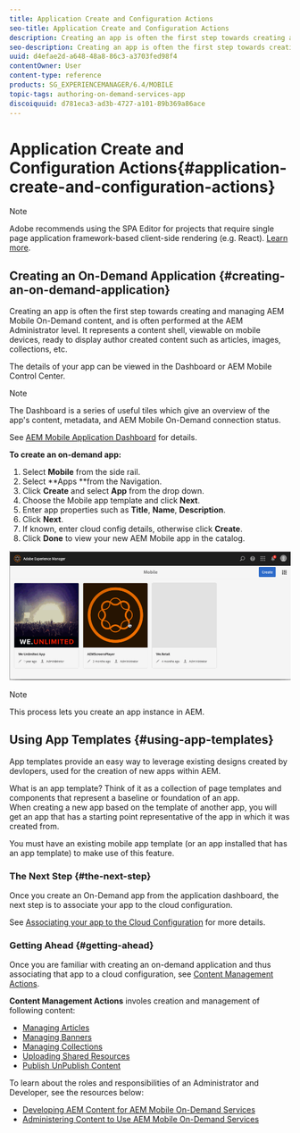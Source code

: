 ```yaml
---
title: Application Create and Configuration Actions
seo-title: Application Create and Configuration Actions
description: Creating an app is often the first step towards creating and managing AEM Mobile On-Demand content. Follow this page to learn more.
seo-description: Creating an app is often the first step towards creating and managing AEM Mobile On-Demand content. Follow this page to learn more.
uuid: d4efae2d-a648-48a8-86c3-a3703fed98f4
contentOwner: User
content-type: reference
products: SG_EXPERIENCEMANAGER/6.4/MOBILE
topic-tags: authoring-on-demand-services-app
discoiquuid: d781eca3-ad3b-4727-a101-89b369a86ace
---
```


# Application Create and Configuration Actions{#application-create-and-configuration-actions}

>[!NOTE]
>
>Adobe recommends using the SPA Editor for projects that require single page application framework-based client-side rendering (e.g. React). [Learn more](../../sites/developing/using/spa-overview.md).

## Creating an On-Demand Application {#creating-an-on-demand-application}

Creating an app is often the first step towards creating and managing AEM Mobile On-Demand content, and is often performed at the AEM Administrator level. It represents a content shell, viewable on mobile devices, ready to display author created content such as articles, images, collections, etc.

The details of your app can be viewed in the Dashboard or AEM Mobile Control Center.

>[!NOTE]
>
>The Dashboard is a series of useful tiles which give an overview of the app's content, metadata, and AEM Mobile On-Demand connection status.
>
>See [AEM Mobile Application Dashboard](../../mobile/using/mobile-apps-ondemand-application-dashboard.md) for details.

**To create an on-demand app:**

1. Select **Mobile** from the side rail.
1. Select **Apps **from the Navigation.
1. Click **Create** and select **App** from the drop down.
1. Choose the Mobile app template and click **Next**.
1. Enter app properties such as **Title**, **Name**, **Description**.
1. Click **Next**.
1. If known, enter cloud config details, otherwise click **Create**.
1. Click **Done** to view your new AEM Mobile app in the catalog.

![](assets/chlimage_1.gif)

>[!NOTE]
>
>This process lets you create an app instance in AEM.

## Using App Templates {#using-app-templates}

App templates provide an easy way to leverage existing designs created by devlopers, used for the creation of new apps within AEM.

What is an app template? Think of it as a collection of page templates and components that represent a baseline or foundation of an app.   
When creating a new app based on the template of another app, you will get an app that has a starting point representative of the app in which it was created from.

You must have an existing mobile app template (or an app installed that has an app template) to make use of this feature.

### The Next Step {#the-next-step}

Once you create an On-Demand app from the application dashboard, the next step is to associate your app to the cloud configuration.

See [Associating your app to the Cloud Configuration](../../mobile/using/mobile-on-demand-associating-an-on-demand-app-to-cloud-configuration.md) for more details.

### Getting Ahead {#getting-ahead}

Once you are familiar with creating an on-demand application and thus associating that app to a cloud configuration, see [Content Management Actions](../../mobile/using/mobile-apps-ondemand-manage-content-ondemand.md).

**Content Management Actions** involes creation and management of following content:

* [Managing Articles](../../mobile/using/mobile-on-demand-managing-articles.md)
* [Managing Banners](../../mobile/using/mobile-on-demand-managing-banners.md)
* [Managing Collections](../../mobile/using/mobile-on-demand-managing-collections.md)
* [Uploading Shared Resources](../../mobile/using/mobile-on-demand-shared-resources.md)
* [Publish UnPublish Content](../../mobile/using/mobile-on-demand-publishing-unpublishing.md)

To learn about the roles and responsibilities of an Administrator and Developer, see the resources below:

* [Developing AEM Content for AEM Mobile On-Demand Services](../../mobile/using/aem-mobile-on-demand.md)
* [Administering Content to Use AEM Mobile On-Demand Services](../../mobile/using/aem-mobile.md)

